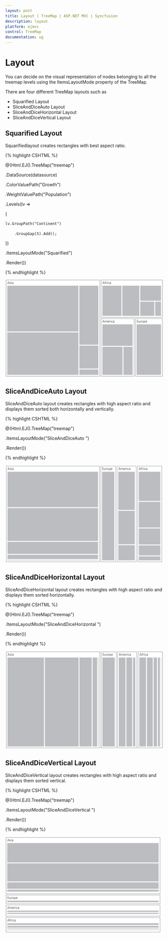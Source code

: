 ```yaml
---
layout: post
title: Layout | TreeMap | ASP.NET MVC | Syncfusion
description: layout
platform: ejmvc
control: TreeMap
documentation: ug
---
```


# Layout

You can decide on the visual representation of nodes belonging to all the treemap levels using the ItemsLayoutMode property of the TreeMap.

There are four different TreeMap layouts such as

* Squarified Layout
* SliceAndDiceAuto Layout
* SliceAndDiceHorizontal Layout
* SliceAndDiceVertical Layout

## Squarified Layout

Squarifiedlayout creates rectangles with best aspect ratio.

{% highlight CSHTML %}

@(Html.EJ().TreeMap("treemap")

.DataSource(datasource)

.ColorValuePath("Growth")

.WeightValuePath("Population")               

.Levels(lv =>

{

	lv.GroupPath("Continent")

		.GroupGap(5).Add();

})     

.ItemsLayoutMode("Squarified")           

.Render())



{% endhighlight %}



![](Layout_images/Layout_img1.png)

## SliceAndDiceAuto Layout

SliceAndDiceAuto layout creates rectangles with high aspect ratio and displays them sorted both horizontally and vertically.

{% highlight CSHTML %}

@(Html.EJ().TreeMap("treemap")

.ItemsLayoutMode("SliceAndDiceAuto ")

.Render())

{% endhighlight %}



![](Layout_images/Layout_img2.png)

## SliceAndDiceHorizontal Layout

SliceAndDiceHorizontal layout creates rectangles with high aspect ratio and displays them sorted horizontally.

{% highlight CSHTML %}

@(Html.EJ().TreeMap("treemap")

.ItemsLayoutMode("SliceAndDiceHorizontal ")

.Render())

{% endhighlight %}



![](Layout_images/Layout_img3.png)

## SliceAndDiceVertical Layout

SliceAndDiceVertical layout creates rectangles with high aspect ratio and displays them sorted vertical.

{% highlight CSHTML %}

@(Html.EJ().TreeMap("treemap")

.ItemsLayoutMode("SliceAndDiceVertical ")


.Render())

{% endhighlight %}



![](Layout_images/Layout_img4.png)

